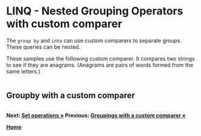 # LINQ - Nested Grouping Operators with custom comparer

The `group by` and `into` can use custom comparers to separate groups. These queries can be nested.

These samples use the following custom comparer. It compares two strings to see if they are anagrams. (Anagrams are pairs of words formed from the same letters.)

``` cs --region anagram-comparer --session nested-groupby-custom --source-file ../src/Groupings.cs --project ../src/Try101LinqSamples.csproj
```

## Groupby with a custom comparer


``` cs --region nested-groupby-custom --session nested-groupby-custom --source-file ../src/Groupings.cs --project ../src/Try101LinqSamples.csproj
```

**Next: [Set operations &raquo;](./sets.md) Previous: [Groupings with a custom comparer &laquo;](./orderings-2.md)**

**[Home](../README.md)**
